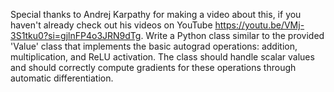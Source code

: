 Special thanks to Andrej Karpathy for making a video about this, if you haven't already check out his videos on YouTube https://youtu.be/VMj-3S1tku0?si=gjlnFP4o3JRN9dTg. Write a Python class similar to the provided 'Value' class that implements the basic autograd operations: addition, multiplication, and ReLU activation. The class should handle scalar values and should correctly compute gradients for these operations through automatic differentiation.
